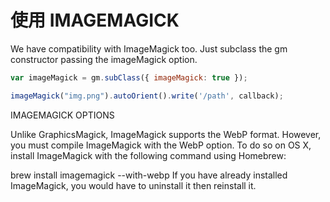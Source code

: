 # 使用 IMAGEMAGICK

We have compatibility with ImageMagick too. Just subclass the gm constructor passing the imageMagick option.

```js
var imageMagick = gm.subClass({ imageMagick: true });
```

```js
imageMagick("img.png").autoOrient().write('/path', callback);
```

IMAGEMAGICK OPTIONS

Unlike GraphicsMagick, ImageMagick supports the WebP format. However, you must compile ImageMagick with the WebP option. To do so on OS X, install ImageMagick with the following command using Homebrew:

brew install imagemagick --with-webp
If you have already installed ImageMagick, you would have to uninstall it then reinstall it.